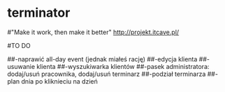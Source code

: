 # terminator
#"Make it work, then make it better"
http://projekt.itcave.pl/

#TO DO

##-naprawić all-day event (jednak miałeś rację)
##-edycja klienta
##-usuwanie klienta
##-wyszukiwarka klientów
##-pasek administratora:
dodaj/usuń pracownika, dodaj/usuń terminarz
##-podział terminarza
##-plan dnia po kliknieciu na dzień
